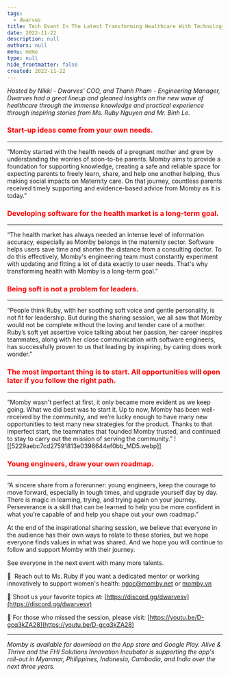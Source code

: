 ```yaml
---
tags: 
  - dwarves
title: Tech Event In The Latest Transforming Healthcare With Technology
date: 2022-11-22
description: null
authors: null
menu: memo
type: null
hide_frontmatter: false
created: 2022-11-22
---
```


*Hosted by Nikki - Dwarves' COO, and Thanh Pham - Engineering Manager, Dwarves had a great lineup and gleaned insights on the new wave of healthcare through the immense knowledge and practical experience through inspiring stories from Ms. Ruby Nguyen and Mr. Binh Le.*

### <span style='color:red'>**Start-up ideas come from your own needs.**</span>
---

“Momby started with the health needs of a pregnant mother and grew by understanding the worries of soon-to-be parents. Momby aims to provide a foundation for supporting knowledge, creating a safe and reliable space for expecting parents to freely learn, share, and help one another helping, thus making social impacts on Maternity care. On that journey, countless parents received timely supporting and evidence-based advice from Momby as it is today.”

### <span style='color:red'>**Developing software for the health market is a long-term goal.**</span>
---

“The health market has always needed an intense level of information accuracy, especially as Momby belongs in the maternity sector. Software helps users save time and shorten the distance from a consulting doctor. To do this effectively, Momby's engineering team must constantly experiment with updating and fitting a lot of data exactly to user needs. That's why transforming health with Momby is a long-term goal.”

### <span style='color:red'>**Being soft is not a problem for leaders.**</span>
---

“People think Ruby, with her soothing soft voice and gentle personality, is not fit for leadership. But during the sharing session, we all saw that Momby would not be complete without the loving and tender care of a mother. Ruby’s soft yet assertive voice talking about her passion, her career inspires teammates, along with her close communication with software engineers, has successfully proven to us that leading by inspiring, by caring does work wonder.”
### <span style='color:red'>**The most important thing is to start. All opportunities will open later if you follow the right path.**</span>
---

“Momby wasn't perfect at first, it only became more evident as we keep going. What we did best was to start it. Up to now, Momby has been well-received by the community, and we’re lucky enough to have many new opportunities to test many new strategies for the product. Thanks to that imperfect start, the teammates that founded Momby trusted, and continued to stay to carry out the mission of serving the community.”
![[5229aebc7cd27591813e0396644ef0bb_MD5.webp]]

### <span style='color:red'>**Young engineers, draw your own roadmap.**</span>
---

“A sincere share from a forerunner: young engineers, keep the courage to move forward, especially in tough times, and upgrade yourself day by day. There is magic in learning, trying, and trying again on your journey. Perseverance is a skill that can be learned to help you be more confident in what you’re capable of and help you shape out your own roadmap.”

At the end of the inspirational sharing session, we believe that everyone in the audience has their own ways to relate to these stories, but we hope everyone finds values in what was shared. And we hope you will continue to follow and support Momby with their journey. 

See everyone in the next event with many more talents. 

📩  Reach out to Ms. Ruby if you want a dedicated mentor or working innovatively to support women's health: [ngoc@momby.net](mailto:ngoc@momby.net) or [momby.vn](http://momby.vn/)

📍 Shoot us your favorite topics at: [https://discord.gg/dwarvesv](https://discord.gg/dwarvesv)

📍 For those who missed the session, please visit: [https://youtu.be/D-gcq3kZA28](https://youtu.be/D-gcq3kZA28)

___

*Momby is available for download on the App store and Google Play. Alive & Thrive and the FHI Solutions Innovation Incubator is supporting the app's roll-out in Myanmar, Philippines, Indonesia, Cambodia, and India over the next three years.*
